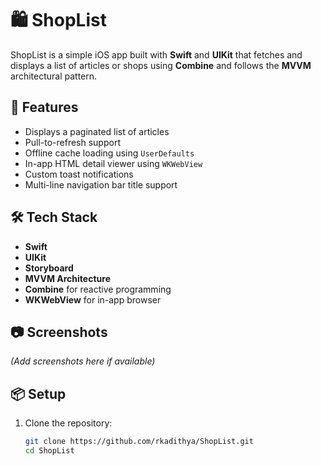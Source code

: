 # 🛍️ ShopList

ShopList is a simple iOS app built with **Swift** and **UIKit** that fetches and displays a list of articles or shops using **Combine** and follows the **MVVM** architectural pattern.

## 🚀 Features

- Displays a paginated list of articles
- Pull-to-refresh support
- Offline cache loading using `UserDefaults`
- In-app HTML detail viewer using `WKWebView`
- Custom toast notifications
- Multi-line navigation bar title support

## 🛠️ Tech Stack

- **Swift**
- **UIKit**
- **Storyboard**
- **MVVM Architecture**
- **Combine** for reactive programming
- **WKWebView** for in-app browser

## 📷 Screenshots

_(Add screenshots here if available)_

## 📦 Setup

1. Clone the repository:
   ```bash
   git clone https://github.com/rkadithya/ShopList.git
   cd ShopList
